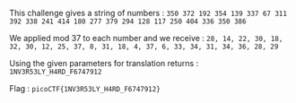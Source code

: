This challenge gives a string of numbers : `350 372 192 354 139 337 67 311 392 338 241 414 180 277 379 294 128 117 250 404 336 350 386 `

We applied mod 37 to each number and we receive : `28, 14, 22, 30, 18, 32, 30, 12, 25, 37, 8, 31, 18, 4, 37, 6, 33, 34, 31, 34, 36, 28, 29`

Using the given parameters for translation returns : `1NV3R53LY_H4RD_F6747912`

Flag : `picoCTF{1NV3R53LY_H4RD_F6747912}`